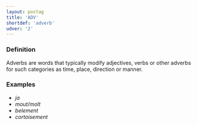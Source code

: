 ```yaml
---
layout: postag
title: 'ADV'
shortdef: 'adverb'
udver: '2'
---
```

### Definition

Adverbs are words that typically modify adjectives, verbs or other adverbs for such categories as time, place, direction or manner.


### Examples

- _ja_
- _mout/molt_ 
- _belement_
- _cortoisement_


<!-- Interlanguage links updated Po 11. listopadu 2024, 20:09:19 CET -->
